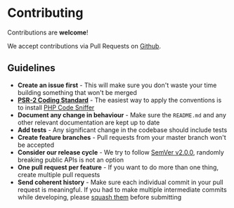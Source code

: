 # Contributing
Contributions are **welcome**!

We accept contributions via Pull Requests on [Github](https://github.com/axlon/laravel-postal-code-validation).

## Guidelines
- **Create an issue first** - This will make sure you don't waste your time building something that won't be merged
- **[PSR-2 Coding Standard](https://www.php-fig.org/psr/psr-2/)** - The easiest way to apply the conventions is to install [PHP Code Sniffer](http://pear.php.net/package/PHP_CodeSniffer)
- **Document any change in behaviour** - Make sure the `README.md` and any other relevant documentation are kept up to date
- **Add tests** - Any significant change in the codebase should include tests
- **Create feature branches** - Pull requests from your master branch won't be accepted
- **Consider our release cycle** - We try to follow [SemVer v2.0.0](http://semver.org/), randomly breaking public APIs is not an option
- **One pull request per feature** - If you want to do more than one thing, create multiple pull requests
- **Send coherent history** - Make sure each individual commit in your pull request is meaningful. If you had to make multiple intermediate commits while developing, please [squash them](http://www.git-scm.com/book/en/v2/Git-Tools-Rewriting-History#Changing-Multiple-Commit-Messages) before submitting
